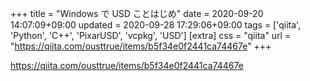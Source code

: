 +++
title = "Windows で USD ことはじめ"
date = 2020-09-20 14:07:09+09:00
updated = 2020-09-28 17:29:06+09:00
tags = ['qiita', 'Python', 'C++', 'PixarUSD', 'vcpkg', 'USD']
[extra]
css = "qiita"
url = "https://qiita.com/ousttrue/items/b5f34e0f2441ca74467e"
+++

<https://qiita.com/ousttrue/items/b5f34e0f2441ca74467e>

